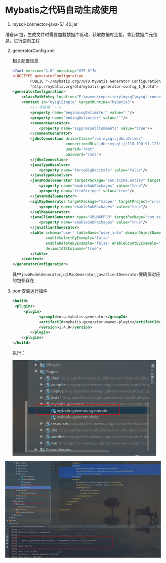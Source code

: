 # Mybatis之代码自动生成使用

1. mysql-connector-java-5.1.40.jar

​	  准备jar包，生成文件时需要加载数据库驱动，获取数据库连接，拿到数据库元信息，进行逆向工程

2. generatorConfig.xml

   相关配置信息

   ```xml
   <?xml version="1.0" encoding="UTF-8"?>
   <!DOCTYPE generatorConfiguration
           PUBLIC "-//mybatis.org//DTD MyBatis Generator Configuration 1.0//EN"
           "http://mybatis.org/dtd/mybatis-generator-config_1_0.dtd">
   <generatorConfiguration>
       <classPathEntry location="F:\maven\repository\mysql\mysql-connector-java\5.1.40\mysql-connector-java-5.1.40.jar"/>
       <context id="mysqlSimple" targetRuntime="MyBatis3">
           <!--字段带``-->
           <property name="beginningDelimiter" value="`"/>
           <property name="endingDelimiter" value="`"/>
           <commentGenerator>
               <property name="suppressAllComments" value="true"/>
           </commentGenerator>
           <jdbcConnection driverClass="com.mysql.jdbc.Driver"
                           connectionURL="jdbc:mysql://118.190.91.127:3306/user?useUnicode=true&amp;characterEncoding=UTF-8&amp;useSSL=false"
                           userId="root"
                           password="root">
           </jdbcConnection>
           <javaTypeResolver>
               <property name="forceBigDecimals" value="false"/>
           </javaTypeResolver>
           <javaModelGenerator targetPackage="com.txzhe.entity" targetProject="src/main/java">
               <property name="enableSubPackages" value="true"/>
               <property name="trimStrings" value="true"/>
           </javaModelGenerator>
           <sqlMapGenerator targetPackage="mapper" targetProject="src/main/resources">
               <property name="enableSubPackages" value="true"/>
           </sqlMapGenerator>
           <javaClientGenerator type="XMLMAPPER" targetPackage="com.txzhe.mapper" targetProject="src/main/java">
               <property name="enableSubPackages" value="true"/>
           </javaClientGenerator>
           <table schema="user" tableName="user_info" domainObjectName="UserInfo"
                  enableSelectByExample="false"
                  enableDeleteByExample="false" enableCountByExample="false" enableUpdateByExample="false"
                  delimitAllColumns="true">
           </table>
       </context>
   </generatorConfiguration>
   ```

   其中`javaModelGenerator`,`sqlMapGenerator`,`javaClientGenerator`要确保对应的包都存在

3. pom安装运行插件

   ```xml
   <build>
   	<plugins>
       	<plugin>
               <groupId>org.mybatis.generator</groupId>
               <artifactId>mybatis-generator-maven-plugin</artifactId>
               <version>1.4.0</version>
           </plugin>
       </plugins>
   </build>
   ```

   执行：

   ![image-20200310094155845](../../_media/image/image-20200310094147221.png)

![image-20200310094255716](../../_media/image/image-20200310094255716.png)